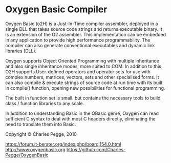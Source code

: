 # Oxygen Basic Compiler
 
Oxygen Basic (o2H) is a Just-In-Time compiler assembler, deployed in a single DLL that takes source code strings and returns executable binary. It is an extension of the O2 assembler. This implementation can be embedded in any application to provide high performance programmability. The compiler can also generate conventional executables and dynamic link libraries (DLL). 

Oxygen supports Object Oriented Programming with multiple inheritance and also single inheritance modes, more suited to COM. In addition to this O2H supports User-defined operators and operator sets for use with complex numbers, matrices, vectors, sets and other specialised forms. It can also compile & execute strings of source code at run time with its built in compile() function, opening new possibilities for functional programming. 

The built in function set is small. but contains the necessary tools to build class / function libraries to any scale. 

In addition to understanding Basic in the QBasic genre, Oxygen can read sufficient C syntax to deal with most C headers directly, eliminating the need to translate them into Basic. 


 Copyright © Charles Pegge, 2010
 
https://forum.it-berater.org/index.php/board,154.0.html  
http://www.oxygenbasic.org https://github.com/Charles-Pegge/OxygenBasic
